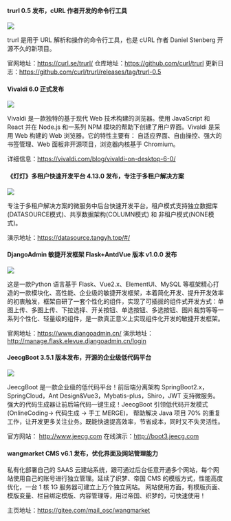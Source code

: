 #### trurl 0.5 发布，cURL 作者开发的命令行工具

![](https://img.wendingding.vip/wx/2023040602.jpeg)

trurl 是用于 URL 解析和操作的命令行工具，也是 cURL 作者 Daniel Stenberg 开源不久的新项目。

官网地址：https://curl.se/trurl/
仓库地址：https://github.com/curl/trurl
更新日志：https://github.com/curl/trurl/releases/tag/trurl-0.5

#### Vivaldi 6.0 正式发布

![](https://img.wendingding.vip/wx/2023042001.png)

Vivaldi 是一款独特的基于现代 Web 技术构建的浏览器。使用 JavaScript 和 React 并在 Node.js 和一系列 NPM 模块的帮助下创建了用户界面。Vivaldi 是采用 Web 构建的 Web 浏览器。它的特性主要有：
自适应界面、自由操控、强大的书签管理、Web 面板非开源项目，浏览器内核基于 Chromium。

详细信息：https://vivaldi.com/blog/vivaldi-on-desktop-6-0/

#### 《灯灯》多租户快速开发平台 4.13.0 发布，专注于多租户解决方案

![](https://img.wendingding.vip/wx/2023042002.png)

专注于多租户解决方案的微服务中后台快速开发平台。租户模式支持独立数据库(DATASOURCE模式)、共享数据架构(COLUMN模式) 和 非租户模式(NONE模式)。

演示地址：https://datasource.tangyh.top/#/

#### DjangoAdmin 敏捷开发框架 Flask+AntdVue 版本 v1.0.0 发布

![](https://img.wendingding.vip/wx/2023041601.png)

这是一款Python 语言基于 Flask、Vue2.x、ElementUI、MySQL 等框架精心打造的一款模块化、高性能、企业级的敏捷开发框架，本着简化开发、提升开发效率的初衷触发，框架自研了一套个性化的组件，实现了可插拔的组件式开发方式：单图上传、多图上传、下拉选择、开关按钮、单选按钮、多选按钮、图片裁剪等等一系列个性化、轻量级的组件，是一款真正意义上实现组件化开发的敏捷开发框架。

官网地址：https://www.djangoadmin.cn/
演示地址：http://manage.flask.elevue.djangoadmin.cn/login

#### JeecgBoot 3.5.1 版本发布，开源的企业级低代码平台

![](https://img.wendingding.vip/wx/2023042003.png)

JeecgBoot 是一款企业级的低代码平台！前后端分离架构 SpringBoot2.x，SpringCloud，Ant Design&Vue3，Mybatis-plus，Shiro，JWT 支持微服务。强大的代码生成器让前后端代码一键生成！JeecgBoot 引领低代码开发模式 (OnlineCoding-> 代码生成 -> 手工 MERGE)， 帮助解决 Java 项目 70% 的重复工作，让开发更多关注业务。既能快速提高效率，节省成本，同时又不失灵活性。

官方网站： http://www.jeecg.com
在线演示：http://boot3.jeecg.com


#### wangmarket CMS v6.1 发布，优化界面及网站管理能力

私有化部署自己的 SAAS 云建站系统，跟可通过后台任意开通多个网站，每个网站使用自己的账号进行独立管理。延续了织梦、帝国 CMS 的模版方式，性能高度优化，一台 1 核 1G 服务器可建立上万个独立网站。 网站使用方面，有模版页面、模版变量、栏目绑定模版、内容管理等，用过帝国、织梦的，可快速使用！

主页地址：https://gitee.com/mail_osc/wangmarket


